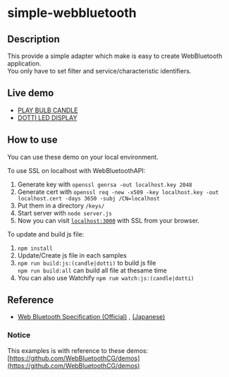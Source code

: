 # simple-webbluetooth

## Description
This provide a simple adapter which make is easy to create WebBluetooth application.  
You only have to set filter and service/characteristic identifiers.

## Live demo

- [PLAY BULB CANDLE](https://tkybpp.github.io/simple-webbluetooth/candle/)
- [DOTTI LED DISPLAY](https://tkybpp.github.io/simple-webbluetooth/dotti/)

## How to use
You can use these demo on your local environment.  

To use SSL on localhost with WebBluetoothAPI:
  1. Generate key with `openssl genrsa -out localhost.key 2048`
  2. Generate cert with `openssl req -new -x509 -key localhost.key -out localhost.cert -days 3650 -subj /CN=localhost`
  3. Put them in a directory `/keys/`
  4. Start server with  `node server.js`
  5. Now you can visit [`localhost:3000`](https://localhost:3000/name-of-sample-app/) with SSL from your browser.

To update and build js file:
 1. `npm install`
 2. Update/Create js file in each samples
 3. `npm run build:js:(candle|dotti)` to build js file  
      `npm run build:all` can build all file at thesame time
 4. You can also use Watchify `npm rum watch:js:(candle|dotti)`

## Reference

- [Web Bluetooth Specification (Official)](https://webbluetoothcg.github.io/web-bluetooth/) , [(Japanese)](https://tkybpp.github.io/web-bluetooth-jp/)

### Notice
This examples is with reference to these demos:  
[https://github.com/WebBluetoothCG/demos](https://github.com/WebBluetoothCG/demos)
